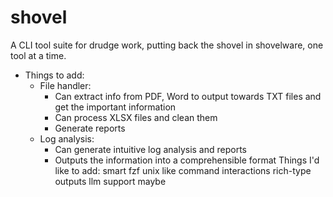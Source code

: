 # shovel
A CLI tool suite for drudge work, putting back the shovel in shovelware, one tool at a time.

- Things to add:
  + File handler:
    + Can extract info from PDF, Word to output towards TXT files and get the important information
    + Can process XLSX files and clean them
    + Generate reports
  + Log analysis:
      + Can generate intuitive log analysis and reports
      + Outputs the information into a comprehensible format
Things I'd like to add:
smart fzf
unix like command interactions
rich-type outputs
llm support maybe
